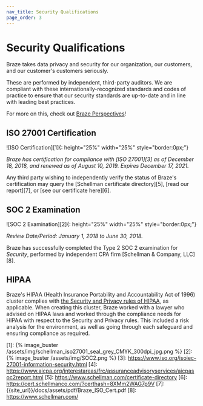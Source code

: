 ```yaml
---
nav_title: Security Qualifications
page_order: 3
---
```


# Security Qualifications

Braze takes data privacy and security for our organization, our customers, and our customer's customers seriously.

These are performed by independent, third-party auditors. We are compliant with these internationally-recognized standards and codes of practice to ensure that our security standards are up-to-date and in line with leading best practices.

For more on this, check out [Braze Perspectives](https://www.braze.com/perspectives/article/braze-soc-2-iso-27001-certified)!

## ISO 27001 Certification

![ISO Certification][1]{: height="25%" width="25%" style="border:0px;"}

_Braze has certification for compliance with [ISO 27001][3]  as of December 18, 2018, and renewed as of August 10, 2019. Expires December 17, 2021._

Any third party wishing to independently verify the status of Braze's certification may query the [Schellman certificate directory][5], [read our report][7], or [see our certificate here][6].

## SOC 2 Examination

![SOC 2 Examination][2]{: height="25%" width="25%" style="border:0px;"}

_Review Date/Period: January 1, 2018 to June 30, 2018._

Braze has successfully completed the Type 2 SOC 2 examination for _Security_, performed by independent CPA firm [Schellman & Company, LLC][8].

## HIPAA

Braze's HIPAA (Health Insurance Portability and Accountability Act of 1996) cluster complies with [the Security and Privacy rules of HIPAA](https://aspe.hhs.gov/report/health-insurance-portability-and-accountability-act-1996), as applicable. When creating this cluster, Braze worked with a lawyer who advised on HIPAA laws and worked through the compliance needs for HIPAA with respect to the Security and Privacy rules. This included a risk analysis for the environment, as well as going through each safeguard and ensuring compliance as required.

[1]: {% image_buster /assets/img/schellman_iso27001_seal_grey_CMYK_300dpi_jpg.png %}
[2]: {% image_buster /assets/img/SOC2.png %}
[3]: https://www.iso.org/isoiec-27001-information-security.html
[4]: https://www.aicpa.org/interestareas/frc/assuranceadvisoryservices/aicpasoc2report.html
[5]: https://www.schellman.com/certificate-directory
[6]: https://cert.schellmanco.com/?certhash=8XMm2WAG7p9V
[7]: {{site_url}}/docs/assets/pdf/Braze_ISO_Cert.pdf
[8]: https://www.schellman.com/
